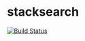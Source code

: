 # stacksearch
[![Build Status](https://travis-ci.com/ThatXliner/stacksearch.svg?branch=master)](https://travis-ci.com/ThatXliner/stacksearch)

